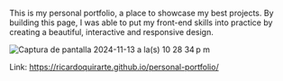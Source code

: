 This is my personal portfolio, a place to showcase my best projects. By building this page, I was able to put my front-end skills into practice by creating a beautiful, interactive and responsive design.

![Captura de pantalla 2024-11-13 a la(s) 10 28 34 p m](https://github.com/user-attachments/assets/9605fa67-76c4-45b7-8c79-fd911db5de1c)

Link: https://ricardoquirarte.github.io/personal-portfolio/
